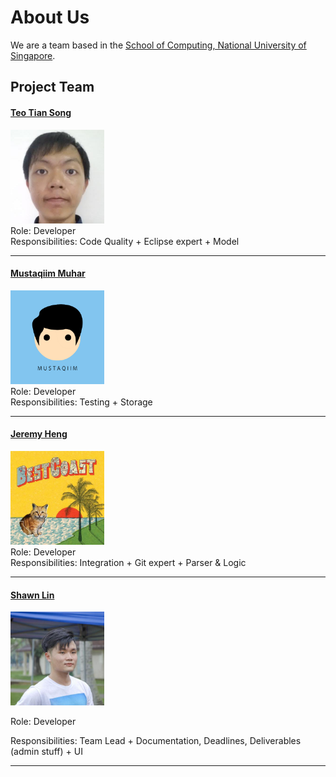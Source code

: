 # About Us

We are a team based in the [School of Computing, National University of Singapore](http://www.comp.nus.edu.sg).

## Project Team

#### [Teo Tian Song](http://github.com/ephyra)
<img src="images/ephyra.jpeg" width="150"><br>
Role: Developer <br>
Responsibilities: Code Quality + Eclipse expert + Model

-----

#### [Mustaqiim Muhar](http://github.com/mustaqiimuhar)
<img src="images/mustaqiimuhar.png" width="150"><br>
Role: Developer <br>
Responsibilities: Testing + Storage

-----

#### [Jeremy Heng](http://github.com/nnamon)
<img src="images/nnamon.jpeg" width="150"><br>
Role: Developer <br>
Responsibilities:  Integration + Git expert + Parser & Logic

-----

#### [Shawn Lin](https://github.com/e0003823)
<img src="images/e0003823.jpeg" width="150">

Role: Developer
 
Responsibilities: Team Lead + Documentation, Deadlines, Deliverables (admin stuff)  + UI

 -----